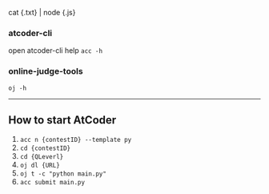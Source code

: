 cat {.txt} | node {.js}


### atcoder-cli

open atcoder-cli help
` acc -h `

### online-judge-tools
` oj -h `

---
## How to start AtCoder

1.  `acc n {contestID} --template py`
2.  `cd {contestID}`
3.  `cd {QLeverl}`
4.  `oj dl {URL}`
5.  `oj t -c "python main.py"`
6.  `acc submit main.py`

